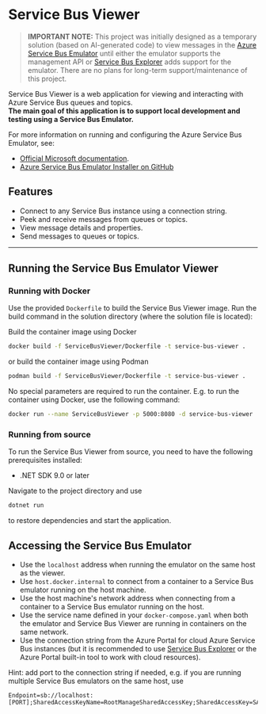 # Service Bus Viewer

> **IMPORTANT NOTE:** This project was initially designed as a temporary solution (based on AI-generated code) to view messages in the [Azure Service Bus Emulator](https://github.com/Azure/azure-service-bus-emulator-installer) until either the emulator supports the management API 
> or [Service Bus Explorer](https://github.com/paolosalvatori/ServiceBusExplorer) adds support for the emulator.
> There are no plans for long-term support/maintenance of this project.

Service Bus Viewer is a web application for viewing and interacting with Azure Service Bus queues and topics.  
**The main goal of this application is to support local development and testing using a Service Bus Emulator.**  

For more information on running and configuring the Azure Service Bus Emulator, see:
- [Official Microsoft documentation](https://learn.microsoft.com/en-us/azure/service-bus-messaging/test-locally-with-service-bus-emulator).
- [Azure Service Bus Emulator Installer on GitHub](https://github.com/Azure/azure-service-bus-emulator-installer)

## Features

- Connect to any Service Bus instance using a connection string.
- Peek and receive messages from queues or topics.
- View message details and properties.
- Send messages to queues or topics.

---

## Running the Service Bus Emulator Viewer

### Running with Docker
Use the provided `Dockerfile` to build the Service Bus Viewer image. Run the build command in the solution directory (where the solution file is located):

Build the container image using Docker
```bash
docker build -f ServiceBusViewer/Dockerfile -t service-bus-viewer .
```

or build the container image using Podman
```bash
podman build -f ServiceBusViewer/Dockerfile -t service-bus-viewer .
```

No special parameters are required to run the container. E.g. to run the container using Docker, use the following command:
```bash
docker run --name ServiceBusViewer -p 5000:8080 -d service-bus-viewer
```

### Running from source
To run the Service Bus Viewer from source, you need to have the following prerequisites installed:
- .NET SDK 9.0 or later

Navigate to the project directory and use 
```powershell
dotnet run
```
to restore dependencies and start the application.

## Accessing the Service Bus Emulator

- Use the `localhost` address when running the emulator on the same host as the viewer.
- Use `host.docker.internal` to connect from a container to a Service Bus emulator running on the host machine. 
- Use the host machine's network address when connecting from a container to a Service Bus emulator running on the host.
- Use the service name defined in your `docker-compose.yaml` when both the emulator and Service Bus Viewer are running in containers on the same network.
- Use the connection string from the Azure Portal for cloud Azure Service Bus instances (but it is recommended to use [Service Bus Explorer](https://github.com/paolosalvatori/ServiceBusExplorer) or the Azure Portal built-in tool to work with cloud resources).

Hint: add port to the connection string if needed, e.g. if you are running multiple Service Bus emulators on the same host, use
```
Endpoint=sb://localhost:[PORT];SharedAccessKeyName=RootManageSharedAccessKey;SharedAccessKey=SAS_KEY_VALUE;UseDevelopmentEmulator=true;
```